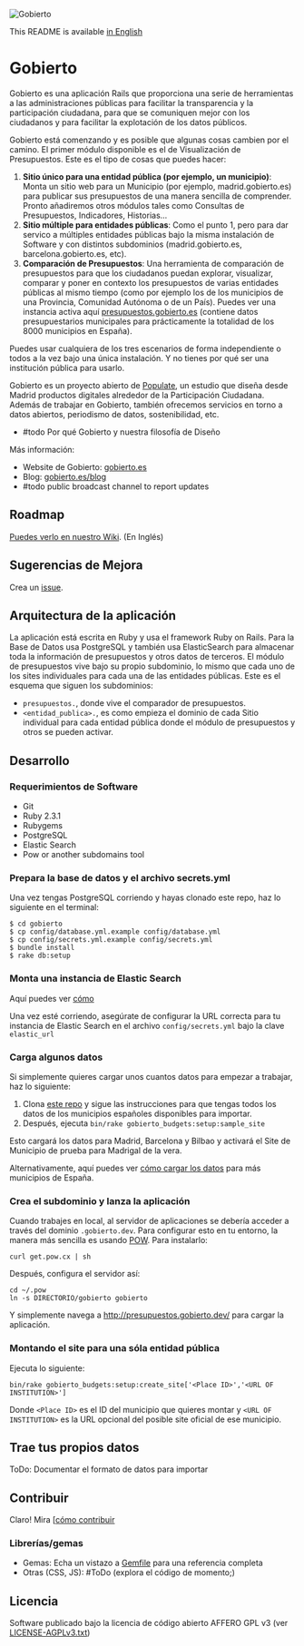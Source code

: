 
![Gobierto](https://gobierto.es/assets/logo_gobierto.png)

This README is available [in English](README_EN.md)

# Gobierto

Gobierto es una aplicación Rails que proporciona una serie de herramientas a las administraciones públicas para facilitar la transparencia y la participación ciudadana, para que se comuniquen mejor con los ciudadanos y para facilitar la explotación de los datos públicos.

Gobierto está comenzando y es posible que algunas cosas cambien por el camino. El primer módulo disponible es el de Visualización de Presupuestos. Este es el tipo de cosas que puedes hacer:

1. **Sitio único para una entidad pública (por ejemplo, un municipio)**: Monta un sitio web para un Municipio (por ejemplo, madrid.gobierto.es) para publicar sus presupuestos de una manera sencilla de comprender. Pronto añadiremos otros módulos tales como Consultas de Presupuestos, Indicadores, Historias...
2. **Sitio múltiple para entidades públicas**: Como el punto 1, pero para dar servico a múltiples entidades públicas bajo la misma instalación de Software y con distintos subdominios (madrid.gobierto.es, barcelona.gobierto.es, etc). 
3. **Comparación de Presupuestos**: Una herramienta de comparación de presupuestos para que los ciudadanos puedan explorar, visualizar, comparar y poner en contexto los presupuestos de varias entidades públicas al mismo tiempo (como por ejemplo los de los municipios de una Provincia, Comunidad Autónoma o de un País). Puedes ver una instancia activa aquí [presupuestos.gobierto.es](http://presupuestos.gobierto.es) (contiene datos presupuestarios municipales para prácticamente la totalidad de los 8000 municipios en España).

Puedes usar cualquiera de los tres escenarios de forma independiente o todos a la vez bajo una única instalación. Y no tienes por qué ser una institución pública para usarlo.

Gobierto es un proyecto abierto de [Populate](http://populate.tools), un estudio que diseña desde Madrid productos digitales alrededor de la Participación Ciudadana. Además de trabajar en Gobierto, también ofrecemos servicios en torno a datos abiertos, periodismo de datos, sostenibilidad, etc.

* #todo Por qué Gobierto y nuestra filosofía de Diseño

Más información: 

* Website de Gobierto: [gobierto.es](http://gobierto.es)
* Blog: [gobierto.es/blog](http://gobierto.es/blog)
* #todo public broadcast channel to report updates

## Roadmap

[Puedes verlo en nuestro Wiki](https://github.com/PopulateTools/gobierto/wiki). (En Inglés)

## Sugerencias de Mejora

Crea un [issue](https://github.com/PopulateTools/gobierto/issues).

## Arquitectura de la aplicación

La aplicación está escrita en Ruby y usa el framework Ruby on Rails. Para la Base de Datos usa PostgreSQL y también usa ElasticSearch para almacenar toda la información de presupuestos y otros datos de terceros. El módulo de presupuestos vive bajo su propio subdominio, lo mismo que cada uno de los sites individuales para cada una de las entidades públicas. Este es el esquema que siguen los subdominios:

- `presupuestos.`, donde vive el comparador de presupuestos.
- `<entidad_publica>.`, es como empieza el dominio de cada Sitio individual para cada entidad pública donde el módulo de presupuestos y otros se pueden activar.

## Desarrollo

### Requerimientos de Software

- Git
- Ruby 2.3.1
- Rubygems
- PostgreSQL
- Elastic Search
- Pow or another subdomains tool

### Prepara la base de datos y el archivo secrets.yml

Una vez tengas PostgreSQL corriendo y hayas clonado este repo, haz lo siguiente en el terminal:

```
$ cd gobierto
$ cp config/database.yml.example config/database.yml
$ cp config/secrets.yml.example config/secrets.yml
$ bundle install
$ rake db:setup
```

### Monta una instancia de Elastic Search

Aquí puedes ver [cómo](https://www.elastic.co/guide/en/elasticsearch/guide/current/running-elasticsearch.html)

Una vez esté corriendo, asegúrate de configurar la URL correcta para tu instancia de Elastic Search en el archivo `config/secrets.yml` bajo la clave `elastic_url`

### Carga algunos datos

Si simplemente quieres cargar unos cuantos datos para empezar a trabajar, haz lo siguiente:

1. Clona [este repo](https://github.com/PopulateTools/gobierto-budgets-data) y sigue las instrucciones para que tengas todos los datos de los municipios españoles disponibles para importar.
2. Después, ejecuta `bin/rake gobierto_budgets:setup:sample_site`

Esto cargará los datos para Madrid, Barcelona y Bilbao y activará el Site de Municipio de prueba para Madrigal de la vera.

Alternativamente, aquí puedes ver [cómo cargar los datos](https://github.com/PopulateTools/gobierto/wiki/Loading-Gobierto-Data) para más municipios de España.

### Crea el subdominio y lanza la aplicación

Cuando trabajes en local, al servidor de aplicaciones se debería acceder a través del dominio `.gobierto.dev`. Para configurar esto en tu entorno, la manera más sencilla es usando [POW](http://pow.cx/). Para instalarlo:

```
curl get.pow.cx | sh
```

Después, configura el servidor así:

```
cd ~/.pow
ln -s DIRECTORIO/gobierto gobierto
```

Y simplemente navega a http://presupuestos.gobierto.dev/ para cargar la aplicación.

### Montando el site para una sóla entidad pública

Ejecuta lo siguiente:

```
bin/rake gobierto_budgets:setup:create_site['<Place ID>','<URL OF INSTITUTION>']
```
Donde `<Place ID>` es el ID del municipio que quieres montar y `<URL OF INSTITUTION>` es la URL opcional del posible site oficial de ese municipio.

## Trae tus propios datos

ToDo: Documentar el formato de datos para importar

## Contribuir

Claro! Mira [[cómo contribuir](https://github.com/PopulateTools/gobierto/blob/master/CONTRIBUTING_ES.md)

### Librerías/gemas

* Gemas: Echa un vistazo a [Gemfile](https://github.com/PopulateTools/gobierto/blob/master/Gemfile) para una referencia completa
* Otras (CSS, JS): #ToDo (explora el código de momento;)

## Licencia

Software publicado bajo la licencia de código abierto AFFERO GPL v3 (ver [LICENSE-AGPLv3.txt](https://github.com/PopulateTools/gobierto/blob/master/LICENSE-AGPLv3.txt))
